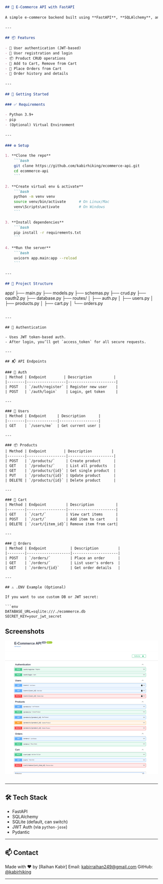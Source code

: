 

````markdown
## 🛒 E-Commerce API with FastAPI

A simple e-commerce backend built using **FastAPI**, **SQLAlchemy**, and **JWT authentication**. Includes core features like user registration, product management, cart handling, and order placement.

---

## 📦 Features

- 🔐 User authentication (JWT-based)
- 👤 User registration and login
- 📦 Product CRUD operations
- 🛒 Add to Cart, Remove from Cart
- 🧾 Place Orders from Cart
- 📄 Order history and details

---

## 🚀 Getting Started

### ✅ Requirements

- Python 3.9+
- pip
- (Optional) Virtual Environment

---

### ⚙️ Setup

1. **Clone the repo**
    ```bash
    git clone https://github.com/kabirhiking/ecommerce-api.git
    cd ecommerce-api
    ```

2. **Create virtual env & activate**
    ```bash
    python -m venv venv
    source venv/bin/activate      # On Linux/Mac
    venv\Scripts\activate         # On Windows
    ```

3. **Install dependencies**
    ```bash
    pip install -r requirements.txt
    ```

4. **Run the server**
    ```bash
    uvicorn app.main:app --reload
    ```

---

## 📁 Project Structure

````

app/
├── main.py
├── models.py
├── schemas.py
├── crud.py
├── oauth2.py
├── database.py
├── routes/
│   ├── auth.py
│   ├── users.py
│   ├── products.py
│   ├── cart.py
│   └── orders.py

````

---

## 🔑 Authentication

- Uses JWT token-based auth.
- After login, you’ll get `access_token` for all secure requests.

---

## 📬 API Endpoints

### 🔐 Auth
| Method | Endpoint        | Description          |
|--------|------------------|----------------------|
| POST   | `/auth/register` | Register new user    |
| POST   | `/auth/login`    | Login, get token     |

---

### 👤 Users
| Method | Endpoint     | Description      |
|--------|--------------|------------------|
| GET    | `/users/me`  | Get current user |

---

### 📦 Products
| Method | Endpoint        | Description         |
|--------|------------------|---------------------|
| POST   | `/products/`     | Create product      |
| GET    | `/products/`     | List all products   |
| GET    | `/products/{id}` | Get single product  |
| PUT    | `/products/{id}` | Update product      |
| DELETE | `/products/{id}` | Delete product      |

---

### 🛒 Cart
| Method | Endpoint         | Description          |
|--------|------------------|----------------------|
| GET    | `/cart/`         | View cart items      |
| POST   | `/cart/`         | Add item to cart     |
| DELETE | `/cart/{item_id}`| Remove item from cart|

---

### 🧾 Orders
| Method | Endpoint           | Description         |
|--------|--------------------|---------------------|
| POST   | `/orders/`         | Place an order      |
| GET    | `/orders/`         | List user's orders  |
| GET    | `/orders/{id}`     | Get order details   |

---

## ⚠️ .ENV Example (Optional)

If you want to use custom DB or JWT secret:

```env
DATABASE_URL=sqlite:///./ecommerce.db
SECRET_KEY=your_jwt_secret
````



## Screenshots
![alt text](image/shot.png)
##



---

## 🛠 Tech Stack

* FastAPI
* SQLAlchemy
* SQLite (default, can switch)
* JWT Auth (via `python-jose`)
* Pydantic

---

## 📫 Contact

Made with ❤️ by \[Raihan Kabir]
Email: kabirraihan249@gmail.com
GitHub: [@kabirhiking](https://github.com/kabirhiking)

---
